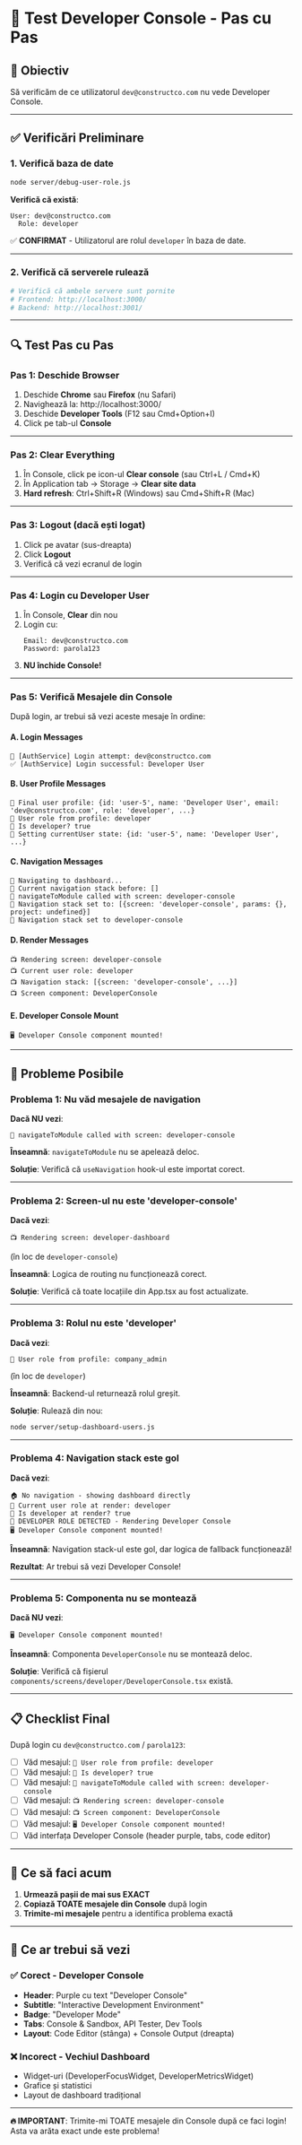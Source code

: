 # 🧪 Test Developer Console - Pas cu Pas

## 🎯 Obiectiv

Să verificăm de ce utilizatorul `dev@constructco.com` nu vede Developer Console.

---

## ✅ Verificări Preliminare

### 1. Verifică baza de date

```bash
node server/debug-user-role.js
```

**Verifică că există**:
```
User: dev@constructco.com
  Role: developer
```

✅ **CONFIRMAT** - Utilizatorul are rolul `developer` în baza de date.

---

### 2. Verifică că serverele rulează

```bash
# Verifică că ambele servere sunt pornite
# Frontend: http://localhost:3000/
# Backend: http://localhost:3001/
```

---

## 🔍 Test Pas cu Pas

### Pas 1: Deschide Browser

1. Deschide **Chrome** sau **Firefox** (nu Safari)
2. Navighează la: http://localhost:3000/
3. Deschide **Developer Tools** (F12 sau Cmd+Option+I)
4. Click pe tab-ul **Console**

---

### Pas 2: Clear Everything

1. În Console, click pe icon-ul **Clear console** (sau Ctrl+L / Cmd+K)
2. În Application tab → Storage → **Clear site data**
3. **Hard refresh**: Ctrl+Shift+R (Windows) sau Cmd+Shift+R (Mac)

---

### Pas 3: Logout (dacă ești logat)

1. Click pe avatar (sus-dreapta)
2. Click **Logout**
3. Verifică că vezi ecranul de login

---

### Pas 4: Login cu Developer User

1. În Console, **Clear** din nou
2. Login cu:
   ```
   Email: dev@constructco.com
   Password: parola123
   ```
3. **NU închide Console!**

---

### Pas 5: Verifică Mesajele din Console

După login, ar trebui să vezi aceste mesaje în ordine:

#### A. Login Messages
```
🔐 [AuthService] Login attempt: dev@constructco.com
✅ [AuthService] Login successful: Developer User
```

#### B. User Profile Messages
```
👤 Final user profile: {id: 'user-5', name: 'Developer User', email: 'dev@constructco.com', role: 'developer', ...}
🎯 User role from profile: developer
🎯 Is developer? true
📝 Setting currentUser state: {id: 'user-5', name: 'Developer User', ...}
```

#### C. Navigation Messages
```
🚀 Navigating to dashboard...
📍 Current navigation stack before: []
🧭 navigateToModule called with screen: developer-console
🧭 Navigation stack set to: [{screen: 'developer-console', params: {}, project: undefined}]
📍 Navigation stack set to developer-console
```

#### D. Render Messages
```
📺 Rendering screen: developer-console
📺 Current user role: developer
📺 Navigation stack: [{screen: 'developer-console', ...}]
📺 Screen component: DeveloperConsole
```

#### E. Developer Console Mount
```
🖥️ Developer Console component mounted!
```

---

## 🚨 Probleme Posibile

### Problema 1: Nu văd mesajele de navigation

**Dacă NU vezi**:
```
🧭 navigateToModule called with screen: developer-console
```

**Înseamnă**: `navigateToModule` nu se apelează deloc.

**Soluție**: Verifică că `useNavigation` hook-ul este importat corect.

---

### Problema 2: Screen-ul nu este 'developer-console'

**Dacă vezi**:
```
📺 Rendering screen: developer-dashboard
```
(în loc de `developer-console`)

**Înseamnă**: Logica de routing nu funcționează corect.

**Soluție**: Verifică că toate locațiile din App.tsx au fost actualizate.

---

### Problema 3: Rolul nu este 'developer'

**Dacă vezi**:
```
🎯 User role from profile: company_admin
```
(în loc de `developer`)

**Înseamnă**: Backend-ul returnează rolul greșit.

**Soluție**: Rulează din nou:
```bash
node server/setup-dashboard-users.js
```

---

### Problema 4: Navigation stack este gol

**Dacă vezi**:
```
🏠 No navigation - showing dashboard directly
🎯 Current user role at render: developer
🎯 Is developer at render? true
🎯 DEVELOPER ROLE DETECTED - Rendering Developer Console
🖥️ Developer Console component mounted!
```

**Înseamnă**: Navigation stack-ul este gol, dar logica de fallback funcționează!

**Rezultat**: Ar trebui să vezi Developer Console!

---

### Problema 5: Componenta nu se montează

**Dacă NU vezi**:
```
🖥️ Developer Console component mounted!
```

**Înseamnă**: Componenta `DeveloperConsole` nu se montează deloc.

**Soluție**: Verifică că fișierul `components/screens/developer/DeveloperConsole.tsx` există.

---

## 📋 Checklist Final

După login cu `dev@constructco.com` / `parola123`:

- [ ] Văd mesajul: `🎯 User role from profile: developer`
- [ ] Văd mesajul: `🎯 Is developer? true`
- [ ] Văd mesajul: `🧭 navigateToModule called with screen: developer-console`
- [ ] Văd mesajul: `📺 Rendering screen: developer-console`
- [ ] Văd mesajul: `📺 Screen component: DeveloperConsole`
- [ ] Văd mesajul: `🖥️ Developer Console component mounted!`
- [ ] Văd interfața Developer Console (header purple, tabs, code editor)

---

## 🎯 Ce să faci acum

1. **Urmează pașii de mai sus EXACT**
2. **Copiază TOATE mesajele din Console** după login
3. **Trimite-mi mesajele** pentru a identifica problema exactă

---

## 📸 Ce ar trebui să vezi

### ✅ Corect - Developer Console

- **Header**: Purple cu text "Developer Console"
- **Subtitle**: "Interactive Development Environment"
- **Badge**: "Developer Mode"
- **Tabs**: Console & Sandbox, API Tester, Dev Tools
- **Layout**: Code Editor (stânga) + Console Output (dreapta)

### ❌ Incorect - Vechiul Dashboard

- Widget-uri (DeveloperFocusWidget, DeveloperMetricsWidget)
- Grafice și statistici
- Layout de dashboard tradițional

---

**🔥 IMPORTANT**: Trimite-mi TOATE mesajele din Console după ce faci login! Asta va arăta exact unde este problema!

